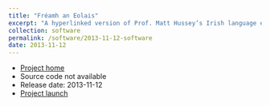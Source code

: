 ```yaml
---
title: "Fréamh an Eolais"
excerpt: "A hyperlinked version of Prof. Matt Hussey’s Irish language encyclopedia of science and technology"
collection: software
permalink: /software/2013-11-12-software
date: 2013-11-12
---
```


* [Project home](https://ga.wikipedia.org/wiki/Fr%C3%A9amh_an_Eolais)
* Source code not available
* Release date: 2013-11-12
* [Project launch](/talks/2013-11-12-talk)

